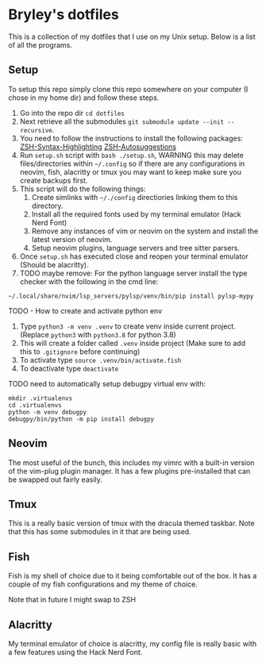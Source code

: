 # Bryley's dotfiles

This is a collection of my dotfiles that I use on my Unix setup.
Below is a list of all the programs.

## Setup

To setup this repo simply clone this repo somewhere on your computer (I chose in my home dir) and follow these steps.

1. Go into the repo dir `cd dotfiles`
1. Next retrieve all the submodules `git submodule update --init --recursive`.
1. You need to follow the instructions to install the following packages:
[ZSH-Syntax-Highlighting](https://software.opensuse.org/download.html?project=shells%3Azsh-users%3Azsh-syntax-highlighting&package=zsh-syntax-highlighting)
[ZSH-Autosuggestions](https://software.opensuse.org/download.html?project=shells%3Azsh-users%3Azsh-autosuggestions&package=zsh-autosuggestions)
4. Run `setup.sh` script with `bash ./setup.sh`, WARNING this may delete files/directories within `~/.config` so if there are any configurations in neovim, fish, alacritty or tmux you may want to keep make sure you create backups first.
1. This script will do the following things:
	1. Create simlinks with `~/./config` directiories linking them to this directory.
	1. Install all the required fonts used by my terminal emulator (Hack Nerd Font)
	1. Remove any instances of vim or neovim on the system and install the latest version of neovim.
	1. Setup neovim plugins, language servers and tree sitter parsers.
1. Once `setup.sh` has executed close and reopen your terminal emulator (Should be alacritty).
1. TODO maybe remove: For the python language server install the type checker with the following in the cmd line:

`~/.local/share/nvim/lsp_servers/pylsp/venv/bin/pip install pylsp-mypy`


TODO - How to create and activate python env
1. Type `python3 -m venv .venv` to create venv inside current project. (Replace `python3` with `python3.8` for python 3.8)
1. This will create a folder called `.venv` inside project (Make sure to add this to `.gitignore` before continuing)
1. To activate type `source .venv/bin/activate.fish`
1. To deactivate type `deactivate`


TODO need to automatically setup debugpy virtual env with:
```
mkdir .virtualenvs
cd .virtualenvs
python -m venv debugpy
debugpy/bin/python -m pip install debugpy
```


## Neovim

The most useful of the bunch, this includes my vimrc with a built-in version of the vim-plug plugin manager.
It has a few plugins pre-installed that can be swapped out fairly easily.


## Tmux

This is a really basic version of tmux with the dracula themed taskbar.
Note that this has some submodules in it that are being used.


## Fish

Fish is my shell of choice due to it being comfortable out of the box.
It has a couple of my fish configurations and my theme of choice.

Note that in future I might swap to ZSH

## Alacritty

My terminal emulator of choice is alacritty, my config file is really basic with a few features using the Hack Nerd Font.
